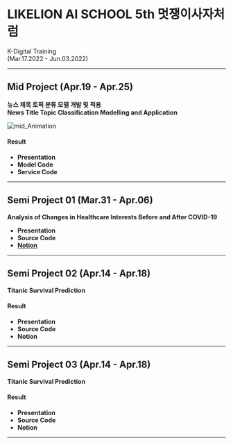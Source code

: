 # LIKELION AI SCHOOL 5th 멋쟁이사자처럼
K-Digital Training  
(Mar.17.2022 - Jun.03.2022)  

---
## Mid Project (Apr.19 - Apr.25)  

**뉴스 제목 토픽 분류 모델 개발 및 적용**   
**News Title Topic Classification Modelling and Application**    

![mid_Animation](https://user-images.githubusercontent.com/62808393/168309486-3cc79304-e98e-42c2-91ca-b6912ea6d734.gif)

#### Result
- **Presentation**
- **Model Code**
- **Service Code**

---  

## Semi Project 01 (Mar.31 - Apr.06)  

**Analysis of Changes in Healthcare Interests Before and After COVID-19**
- **Presentation**
- **Source Code**
- [**Notion**](https://seunguk0214.notion.site/Semi-project-1-19-8935e9d014f14e248ea5a5c2a3e6decd)

---

## Semi Project 02 (Apr.14 - Apr.18)  
**Titanic Survival Prediction**

#### Result
- **Presentation**
- **Source Code**
- **Notion**

---

## Semi Project 03 (Apr.14 - Apr.18)  
**Titanic Survival Prediction**

#### Result
- **Presentation**
- **Source Code**  
- **Notion**

---

